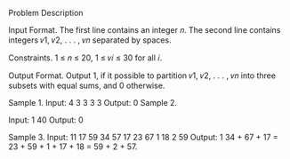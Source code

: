 Problem Description

Input Format. The first line contains an integer 𝑛. The second line contains integers 𝑣1, 𝑣2, . . . , 𝑣𝑛 separated
by spaces.

Constraints. 1 ≤ 𝑛 ≤ 20, 1 ≤ 𝑣𝑖 ≤ 30 for all 𝑖.

Output Format. Output 1, if it possible to partition 𝑣1, 𝑣2, . . . , 𝑣𝑛 into three subsets with equal sums, and
0 otherwise.

Sample 1.
Input:
4
3 3 3 3
Output:
0
Sample 2.

Input:
1
40
Output:
0

Sample 3.
Input:
11
17 59 34 57 17 23 67 1 18 2 59
Output:
1
34 + 67 + 17 = 23 + 59 + 1 + 17 + 18 = 59 + 2 + 57.
